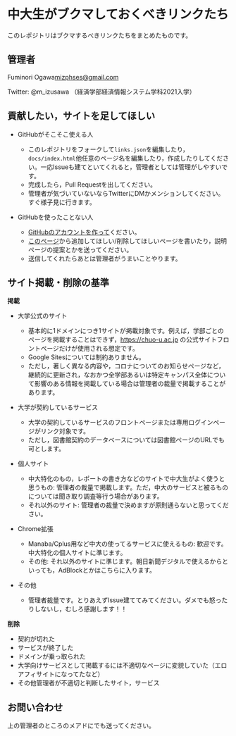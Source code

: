 # 中大生がブクマしておくべきリンクたち

このレポジトリはブクマするべきリンクたちをまとめたものです。

## 管理者
Fuminori Ogawa<mizphses@gmail.com>

Twitter: @m_izusawa （経済学部経済情報システム学科2021入学）

## 貢献したい，サイトを足してほしい

- GitHubがそこそこ使える人
  - このレポジトリをフォークして`links.json`を編集したり，`docs/index.html`他任意のページ名を編集したり，作成したりしてください。一応Issueも建てといてくれると，管理者としては管理がしやすいです。
  - 完成したら，Pull Requestを出してください。
  - 管理者が気づいていないならTwitterにDMかメンションしてください。すぐ様子見に行きます。

- GitHubを使ったことない人
  - [GitHubのアカウントを作って](https://github.com/join)ください。
  - [このページ](https://github.com/mizphses/links.chuo.club/issues/new/choose)から追加してほしい/削除してほしいページを書いたり，説明ページの提案とかを送ってください。
  - 送信してくれたらあとは管理者がうまいことやります。

## サイト掲載・削除の基準
**掲載**

- 大学公式のサイト
  - 基本的に1ドメインにつき1サイトが掲載対象です。例えば，学部ごとのページを掲載することはできず，https://chuo-u.ac.jp の公式サイトフロントページだけが使用される想定です。
  - Google Sitesについては制約ありません。
  - ただし，著しく異なる内容や，コロナについてのお知らせページなど，継続的に更新され，なおかつ全学部あるいは特定キャンパス全体について影響のある情報を掲載している場合は管理者の裁量で掲載することがあります。

- 大学が契約しているサービス
  - 大学の契約しているサービスのフロントページまたは専用ログインページがリンク対象です。
  - ただし，図書館契約のデータベースについては図書館ページのURLでも可とします。

- 個人サイト
  - 中大特化のもの，レポートの書き方などのサイトで中大生がよく使うと思うもの: 管理者の裁量で掲載します。ただ，中大のサービスと被るものについては聞き取り調査等行う場合があります。
  - それ以外のサイト: 管理者の裁量で決めますが原則通らないと思ってください。

- Chrome拡張
  - Manaba/Cplus用など中大の使ってるサービスに使えるもの: 歓迎です。中大特化の個人サイトに準じます。
  - その他: それ以外のサイトに準じます。朝日新聞デジタルで使えるからといっても，AdBlockとかはこちらに入ります。

- その他
  - 管理者裁量です。とりあえずIssue建ててみてください。ダメでも怒ったりしないし，むしろ感謝します！！

**削除**
- 契約が切れた
- サービスが終了した
- ドメインが乗っ取られた
- 大学向けサービスとして掲載するには不適切なページに変貌していた（エロアフィサイトになってたなど）
- その他管理者が不適切と判断したサイト，サービス

## お問い合わせ

上の管理者のところのメアドにでも送ってください。
